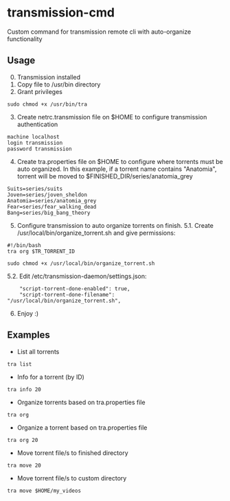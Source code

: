 # transmission-cmd
Custom command for transmission remote cli with auto-organize functionality

## Usage
0. Transmission installed
1. Copy file to /usr/bin directory
2. Grant privileges
```
sudo chmod +x /usr/bin/tra
```
3. Create netrc.transmission file on $HOME to configure transmission authentication
```
machine localhost
login transmission
password transmission
```
4. Create tra.properties file on $HOME to configure where torrents must be auto organized. In this example, if a torrent name contains "Anatomia", torrent will be moved to $FINISHED_DIR/series/anatomia_grey
```
Suits=series/suits
Joven=series/joven_sheldon
Anatomia=series/anatomia_grey
Fear=series/fear_walking_dead
Bang=series/big_bang_theory
```
5. Configure transmission to auto organize torrents on finish.
5.1. Create /usr/local/bin/organize_torrent.sh and give permissions:
```
#!/bin/bash
tra org $TR_TORRENT_ID
```
```
sudo chmod +x /usr/local/bin/organize_torrent.sh
```
5.2. Edit /etc/transmission-daemon/settings.json:
```
    "script-torrent-done-enabled": true,
    "script-torrent-done-filename": "/usr/local/bin/organize_torrent.sh",
```
6. Enjoy :)

## Examples
* List all torrents
```
tra list
```

* Info for a torrent (by ID)
```
tra info 20
```

* Organize torrents based on tra.properties file
```
tra org
```

* Organize a torrent based on tra.properties file
```
tra org 20
```

* Move torrent file/s to finished directory
```
tra move 20
```

* Move torrent file/s to custom directory
```
tra move $HOME/my_videos
```

